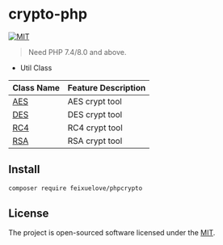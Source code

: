 # crypto-php

[![MIT](https://img.shields.io/badge/License-MIT-green.svg)](https://opensource.org/licenses/MIT)

> Need PHP 7.4/8.0 and above.

- Util Class

| Class Name                               | Feature Description                |
| :--------------------------------------- | :--------------------------------- |
| [AES](./src/core/AES.php)                | AES crypt tool                     |
| [DES](./src/core/DES.php)                | DES crypt tool                     |
| [RC4](./src/core/RC4.php)                | RC4 crypt tool                     |
| [RSA](./src/core/RSA.php)                | RSA crypt tool                     |

## Install

```bash
composer require feixuelove/phpcrypto
```


## License

The project is open-sourced software licensed under the [MIT](LICENSE).
